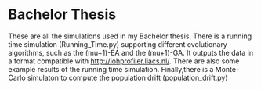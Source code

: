 # Bachelor Thesis

These are all the simulations used in my Bachelor thesis.
There is a running time simulation (Running_Time.py) supporting different evolutionary algorithms, such as the (mu+1)-EA and the (mu+1)-GA. It outputs the data in a format compatible with http://iohprofiler.liacs.nl/. There are also some example results of the running time simulation.
Finally,there is a Monte-Carlo simulaton to compute the population drift (population_drift.py)

